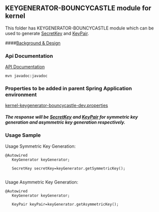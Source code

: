 ## KEYGENERATOR-BOUNCYCASTLE module for kernel
This folder has KEYGENERATOR-BOUNCYCASTLE module which can be used to generate [SecretKey](https://docs.oracle.com/javase/8/docs/api/javax/crypto/SecretKey.html) and [KeyPair](https://docs.oracle.com/javase/8/docs/api/index.html?java/security/KeyPair.html).

####[Background & Design](../../design/kernel/kernel-keygenerator.md)

### Api Documentation
[API Documentation <TBA>](TBA)

```
mvn javadoc:javadoc
```

### Properties to be added in parent Spring Application environment 
[kernel-keygenerator-bouncycastle-dev.properties](../../config/kernel-keygenerator-bouncycastle-dev.properties)

##### The response will be [SecretKey](https://docs.oracle.com/javase/8/docs/api/javax/crypto/SecretKey.html) and [KeyPair](https://docs.oracle.com/javase/8/docs/api/index.html?java/security/KeyPair.html) for symmetric key generation and asymmetric key generation respectively.


### Usage Sample
  Usage Symmetric Key Generation:
 
 ```
@Autowired
	KeyGenerator keyGenerator;
	
	SecretKey secretKey=keyGenerator.getSymmetricKey();
		
 ```

 Usage Asymmetric Key Generation:
 
 ```
@Autowired
	KeyGenerator keyGenerator;
	
	KeyPair keyPair=keyGenerator.getAsymmetricKey();
 
 ```

